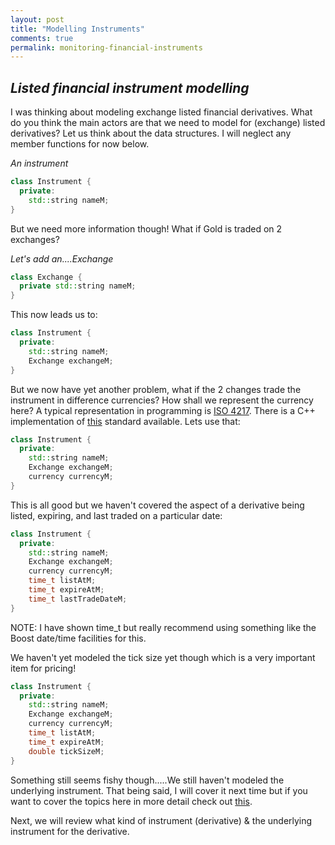 ```yaml
---
layout: post
title: "Modelling Instruments"
comments: true
permalink: monitoring-financial-instruments
---
```

*Listed financial instrument modelling*
-----

I was thinking about modeling exchange listed financial derivatives.  What do
you think the main actors are that we need to model for (exchange) listed
derivatives?  Let us think about the data structures.  I will neglect any
member functions for now below.

*An instrument*

```c++
class Instrument {
  private:
    std::string nameM;
}

```

But we need more information though!  What if Gold is traded on 2 exchanges?

*Let's add an....Exchange*

```c++
class Exchange {
  private std::string nameM;
}

```

This now leads us to:

```c++
class Instrument {
  private:
    std::string nameM;
    Exchange exchangeM;
}

```

But we now have yet another problem, what if the 2 changes trade the instrument
in difference currencies?  How shall we represent the currency here? A typical
representation in programming is [ISO 4217](http://www.iso.org/iso/home/standards/currency_codes.htm).
There is a C++ implementation of [this](https://github.com/castedo/isomon) standard available.
Lets use that:

```c++
class Instrument {
  private:
    std::string nameM;
    Exchange exchangeM;
    currency currencyM;
}

```

This is all good but we haven't covered the aspect of a derivative being listed,
expiring, and last traded on a particular date:

```c++
class Instrument {
  private:
    std::string nameM;
    Exchange exchangeM;
    currency currencyM;
    time_t listAtM;
    time_t expireAtM;
    time_t lastTradeDateM;
}

```

NOTE: I have shown time_t but really recommend using something like the Boost
date/time facilities for this.  

We haven't yet modeled the tick size yet though which is a very important item
for pricing!

```c++
class Instrument {
  private:
    std::string nameM;
    Exchange exchangeM;
    currency currencyM;
    time_t listAtM;
    time_t expireAtM;
    double tickSizeM;
}

```

Something still seems fishy though.....We still haven't modeled the underlying
instrument.  That being said, I will cover it next time but if you want to cover
the topics here in more detail check out [this](http://www.cmegroup.com/trading/interest-rates/stir/eurodollar_contract_specifications.html).

Next, we will review what kind of instrument (derivative) & the underlying instrument
for the derivative.

